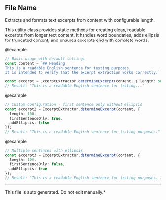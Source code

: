 ## File Name

 Extracts and formats text excerpts from content with configurable length.

 This utility class provides static methods for creating clean, readable excerpts
 from longer text content. It handles word boundaries, adds ellipsis for truncated
 content, and ensures excerpts end with complete words.

 @example
 ```typescript
 // Basic usage with default settings
 const content = `## Heading
 This is a readable English sentence for testing purposes.
 It is intended to verify that the excerpt extraction works correctly.`;

 const excerpt = ExcerptExtractor.determineExcerpt(content, { length: 50, addEllipsis: true, firstSentenceOnly: true });
 // Result: "This is a readable English sentence for testing..."
 ```

 @example
 ```typescript
 // Custom configuration - first sentence only without ellipsis
 const excerpt2 = ExcerptExtractor.determineExcerpt(content, {
   length: 100,
   firstSentenceOnly: true,
   addEllipsis: false
 });
 // Result: "This is a readable English sentence for testing purposes."
 ```

 @example
 ```typescript
 // Multiple sentences with ellipsis
 const excerpt3 = ExcerptExtractor.determineExcerpt(content, {
   length: 100,
   firstSentenceOnly: false,
   addEllipsis: true
 });
 // Result: "This is a readable English sentence for testing purposes. It is intended to verify that the excerpt..."
 ```


---

This file is auto generated. Do not edit manually.*
